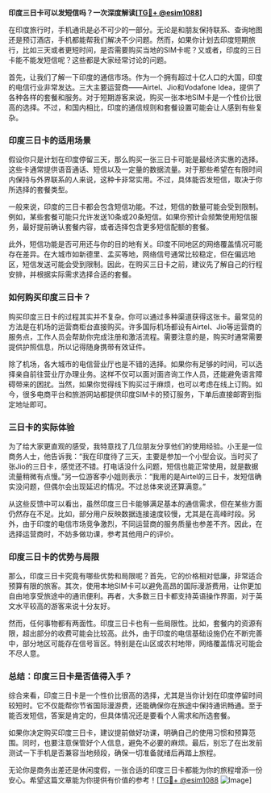 **印度三日卡可以发短信吗？一次深度解读[[TG💪+ @esim1088](https://t.me/s/esim1088)]**

在印度旅行时，手机通讯是必不可少的一部分。无论是和朋友保持联系、查询地图还是预订酒店，手机都能帮我们解决不少问题。然而，如果你计划去印度短期旅行，比如三天或者更短时间，是否需要购买当地的SIM卡呢？又或者，印度的三日卡能不能发短信呢？这些都是大家经常讨论的问题。

首先，让我们了解一下印度的通信市场。作为一个拥有超过十亿人口的大国，印度的电信行业非常发达。三大主要运营商——Airtel、Jio和Vodafone Idea，提供了各种各样的套餐和服务。对于短期游客来说，购买一张本地SIM卡是一个性价比很高的选择。不过，和国内相比，印度的通信规则和套餐设置可能会让人感到有些复杂。

### **印度三日卡的适用场景**

假设你只是计划在印度停留三天，那么购买一张三日卡可能是最经济实惠的选择。这些卡通常提供语音通话、短信以及一定量的数据流量。对于那些希望在有限时间内保持与外界联系的人来说，这种卡非常实用。不过，具体能否发短信，取决于你所选择的套餐类型。

一般来说，印度的三日卡都会包含短信功能。不过，短信的数量可能会受到限制。例如，某些套餐可能只允许发送10条或20条短信。如果你预计会频繁使用短信服务，最好提前确认套餐内容，或者选择包含更多短信配额的套餐。

此外，短信功能是否可用还与你的目的地有关。印度不同地区的网络覆盖情况可能存在差异。在大城市如新德里、孟买等地，网络信号通常比较稳定，但在偏远地区，短信发送可能会受到限制。因此，在购买三日卡之前，建议先了解自己的行程安排，并根据实际需求选择合适的套餐。

### **如何购买印度三日卡？**

购买印度三日卡的过程其实并不复杂。你可以通过多种渠道获得这张卡。最常见的方法是在机场的运营商柜台直接购买。许多国际机场都设有Airtel、Jio等运营商的服务点，工作人员会帮助你完成注册和激活流程。需要注意的是，购买时通常需要提供护照信息，所以记得随身携带有效证件。

除了机场，各大城市的电信营业厅也是不错的选择。如果你有足够的时间，可以选择亲自前往营业厅办理业务。这样不仅可以面对面咨询工作人员，还能避免语言障碍带来的困扰。当然，如果你觉得线下购买过于麻烦，也可以考虑在线上订购。如今，很多电商平台和旅游网站都提供印度SIM卡的预订服务，下单后直接邮寄到指定地址即可。

### **三日卡的实际体验**

为了给大家更直观的感受，我特意找了几位朋友分享他们的使用经验。小王是一位商务人士，他告诉我：“我在印度待了三天，主要是参加一个小型会议。当时买了张Jio的三日卡，感觉还不错。打电话没什么问题，短信也能正常使用，就是数据流量稍微有点慢。”另一位游客李小姐则表示：“我用的是Airtel的三日卡，发短信确实没问题，但偶尔会出现延迟的情况。不过总体来说还算满意。”

从这些反馈中可以看出，虽然印度三日卡能够满足基本的通信需求，但在某些方面仍然存在不足。比如，部分用户反映数据连接速度较慢，尤其是在高峰时段。另外，由于印度的电信市场竞争激烈，不同运营商的服务质量也参差不齐。因此，在选择运营商时，不妨多做功课，参考其他用户的评价。

### **印度三日卡的优势与局限**

那么，印度三日卡究竟有哪些优势和局限呢？首先，它的价格相对低廉，非常适合预算有限的旅客。其次，使用本地SIM卡可以避免高昂的国际漫游费用，让你更加自由地享受旅途中的通讯便利。再者，大多数三日卡都支持英语操作界面，对于英文水平较高的游客来说十分友好。

然而，任何事物都有两面性。印度三日卡也有一些局限性。比如，套餐内的资源有限，超出部分的收费可能会比较高。此外，由于印度的电信基础设施仍在不断完善中，部分地区可能存在信号盲区。特别是在山区或农村地带，网络覆盖情况可能会不尽人意。

### **总结：印度三日卡是否值得入手？**

综合来看，印度三日卡是一个性价比很高的选择，尤其是当你计划在印度停留时间较短时。它不仅能帮你节省国际漫游费，还能确保你在旅途中保持通讯畅通。至于能否发短信，答案是肯定的，但具体情况还是要看个人需求和所选套餐。

如果你决定购买印度三日卡，建议提前做好功课，明确自己的使用习惯和预算范围。同时，也要注意保管好个人信息，避免不必要的麻烦。最后，别忘了在出发前测试一下手机是否兼容当地频段，确保一切准备就绪后再踏上旅程。

无论你是商务出差还是休闲度假，一张合适的印度三日卡都能为你的旅程增添一份安心。希望这篇文章能为你提供有价值的参考！[[TG💪+ @esim1088](https://t.me/s/esim1088) ![Image](https://i.postimg.cc/4NQfJmqS/Snipaste-2025-05-13-00-14-12.png)]